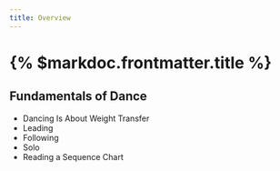 ```yaml
---
title: Overview
---
```


# {% $markdoc.frontmatter.title %}

## Fundamentals of Dance 
* Dancing Is About Weight Transfer 
* Leading 
* Following 
* Solo 
* Reading a Sequence Chart 